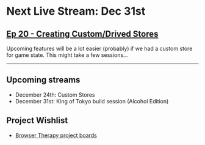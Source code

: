# Next Live Stream: Dec 31st
## [Ep 20 - Creating Custom/Drived Stores](/blog/browser-therapy-e20)

Upcoming features will be a lot easier (probably) if we had a custom store for game state. This might take a few sessions...

---

## Upcoming streams
- December 24th: Custom Stores
- December 31st: King of Tokyo build session (Alcohol Edition)

## Project Wishlist
- [Browser Therapy project boards](https://github.com/orgs/browsertherapy/projects)
